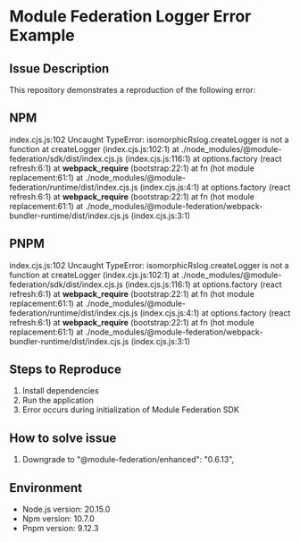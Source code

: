 # Module Federation Logger Error Example

## Issue Description

This repository demonstrates a reproduction of the following error:

## NPM
index.cjs.js:102 Uncaught TypeError: isomorphicRslog.createLogger is not a function
    at createLogger (index.cjs.js:102:1)
    at ./node_modules/@module-federation/sdk/dist/index.cjs.js (index.cjs.js:116:1)
    at options.factory (react refresh:6:1)
    at __webpack_require__ (bootstrap:22:1)
    at fn (hot module replacement:61:1)
    at ./node_modules/@module-federation/runtime/dist/index.cjs.js (index.cjs.js:4:1)
    at options.factory (react refresh:6:1)
    at __webpack_require__ (bootstrap:22:1)
    at fn (hot module replacement:61:1)
    at ./node_modules/@module-federation/webpack-bundler-runtime/dist/index.cjs.js (index.cjs.js:3:1)

## PNPM 
index.cjs.js:102 Uncaught TypeError: isomorphicRslog.createLogger is not a function
    at createLogger (index.cjs.js:102:1)
    at ./node_modules/@module-federation/sdk/dist/index.cjs.js (index.cjs.js:116:1)
    at options.factory (react refresh:6:1)
    at __webpack_require__ (bootstrap:22:1)
    at fn (hot module replacement:61:1)
    at ./node_modules/@module-federation/runtime/dist/index.cjs.js (index.cjs.js:4:1)
    at options.factory (react refresh:6:1)
    at __webpack_require__ (bootstrap:22:1)
    at fn (hot module replacement:61:1)
    at ./node_modules/@module-federation/webpack-bundler-runtime/dist/index.cjs.js (index.cjs.js:3:1)


## Steps to Reproduce

1. Install dependencies
2. Run the application
3. Error occurs during initialization of Module Federation SDK

## How to solve issue
1. Downgrade to "@module-federation/enhanced": "0.6.13",

## Environment
- Node.js version: 20.15.0
- Npm version: 10.7.0
- Pnpm version: 9.12.3